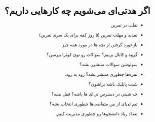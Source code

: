 <div dir="rtl">

# اگر هدتی‌ای می‌شویم چه کارهایی داریم؟

- تقلب در تمرین

- تمدید و مهلت تمرین (۵ روز کمه برای یک سری تمرین)

- بازخورد گرفتن از بچه ها در مورد همه چیز

- گروه و کانال بزنیم؟ سوالات رو توی کوئرا بپرسن؟

- سولوشن سوالات منتشرر بشه؟

- نمره‌ها چطوری منتشر بشه؟ زود به زود.

- شیت پابلیک باشه براشون؟

- چه شیتی در دسترس تی‌ای ها باشه؟ قفل بشه؟

- تیم تی‌ای از بین متقاضی‌ها چطوری انتخاب بشه؟

- تعداد زیاد دانشجوها رو چطوری مدیریت کنیم.

</div>

